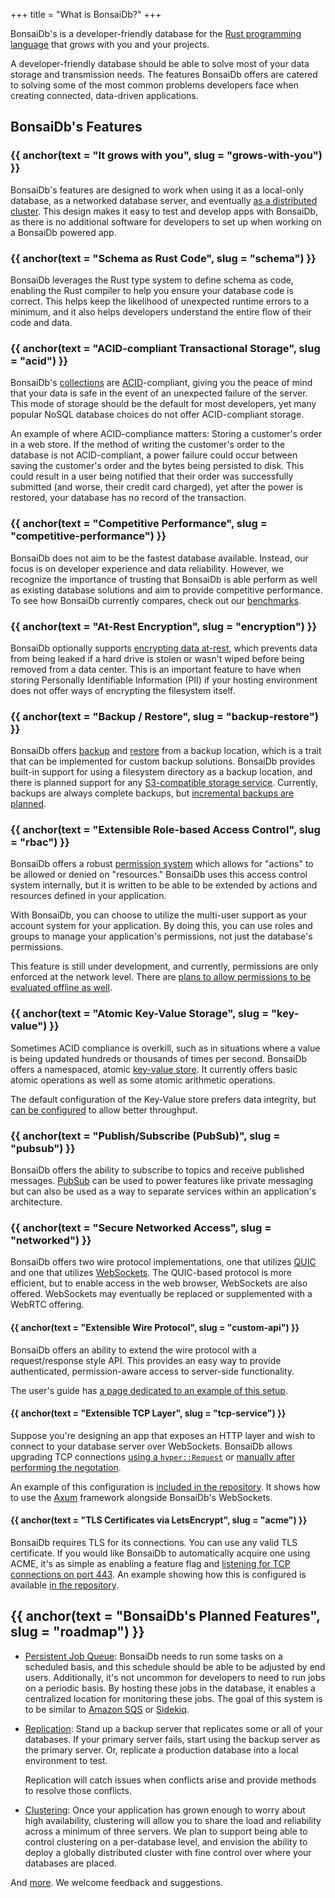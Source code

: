 +++
title = "What is BonsaiDb?"
+++

BonsaiDb's is a developer-friendly database for the [Rust programming
language][rust] that grows with you and your projects.

A developer-friendly database should be able to solve most of your data storage
and transmission needs. The features BonsaiDb offers are catered to solving some
of the most common problems developers face when creating connected, data-driven
applications.

[rust]: https://rust-lang.org

## BonsaiDb's Features

### {{ anchor(text = "It grows with you", slug = "grows-with-you") }}

BonsaiDb's features are designed to work when using it as a local-only database,
as a networked database server, and eventually [as a distributed
cluster][clustering]. This design makes it easy to test and develop apps with
BonsaiDb, as there is no additional software for developers to set up when
working on a BonsaiDb powered app.

[clustering]: https://github.com/khonsulabs/bonsaidb/issues/104

### {{ anchor(text = "Schema as Rust Code", slug = "schema") }}

BonsaiDb leverages the Rust type system to define schema as code, enabling the
Rust compiler to help you ensure your database code is correct. This helps keep
the likelihood of unexpected runtime errors to a minimum, and it also helps
developers understand the entire flow of their code and data.

### {{ anchor(text = "ACID-compliant Transactional Storage", slug = "acid") }}

BonsaiDb's [collections][collection] are [ACID][acid]-compliant, giving you the
peace of mind that your data is safe in the event of an unexpected failure of
the server. This mode of storage should be the default for most developers, yet
many popular NoSQL database choices do not offer ACID-compliant storage.

An example of where ACID-compliance matters: Storing a customer's order in a web
store. If the method of writing the customer's order to the database is not
ACID-compliant, a power failure could occur between saving the customer's order
and the bytes being persisted to disk. This could result in a user being
notified that their order was successfully submitted (and worse, their credit
card charged), yet after the power is restored, your database has no record of
the transaction.

[collection]: https://dev.bonsaidb.io/release/guide/about/concepts/collection.html
[acid]: https://en.wikipedia.org/wiki/ACID

### {{ anchor(text = "Competitive Performance", slug = "competitive-performance") }}

BonsaiDb does not aim to be the fastest database available. Instead, our focus
is on developer experience and data reliability. However, we recognize the
importance of trusting that BonsaiDb is able perform as well as existing
database solutions and aim to provide competitive performance. To see how
BonsaiDb currently compares, check out our [benchmarks](/benchmarks).

### {{ anchor(text = "At-Rest Encryption", slug = "encryption") }}

BonsaiDb optionally supports [encrypting data at-rest][at-rest-encryption],
which prevents data from being leaked if a hard drive is stolen or wasn't wiped
before being removed from a data center. This is an important feature to have
when storing Personally Identifiable Information (PII) if your hosting
environment does not offer ways of encrypting the filesystem itself.

[at-rest-encryption]: https://dev.bonsaidb.io/release/guide/administration/encryption.html

### {{ anchor(text = "Backup / Restore", slug = "backup-restore") }}

BonsaiDb offers [backup][backup] and [restore][restore] from a backup location,
which is a trait that can be implemented for custom backup solutions. BonsaiDb
provides built-in support for using a filesystem directory as a backup location,
and there is planned support for any [S3-compatible storage service][s3-backup].
Currently, backups are always complete backups, but [incremental backups are
planned][incremental-backups].

[backup]: https://dev.bonsaidb.io/release/docs/bonsaidb/local/struct.Storage.html#method.backup
[restore]: https://dev.bonsaidb.io/release/docs/bonsaidb/local/struct.Storage.html#method.restore
[s3-backup]: https://github.com/khonsulabs/bonsaidb/issues/122
[incremental-backups]: https://github.com/khonsulabs/bonsaidb/issues/121

### {{ anchor(text = "Extensible Role-based Access Control", slug = "rbac") }}

BonsaiDb offers a robust [permission system][permissions] which allows for
"actions" to be allowed or denied on "resources." BonsaiDb uses this access
control system internally, but it is written to be able to be extended by
actions and resources defined in your application.

With BonsaiDb, you can choose to utilize the multi-user support as your account
system for your application. By doing this, you can use roles and groups to
manage your application's permissions, not just the database's permissions.

This feature is still under development, and currently, permissions are only
enforced at the network level. There are [plans to allow permissions to be
evaluated offline as well][permissions-refactor].

[permissions]: https://dev.bonsaidb.io/release/guide/administration/permissions.html
[permissions-refactor]: https://github.com/khonsulabs/bonsaidb/issues/68

### {{ anchor(text = "Atomic Key-Value Storage", slug = "key-value") }}

Sometimes ACID compliance is overkill, such as in situations where a value is
being updated hundreds or thousands of times per second. BonsaiDb offers a
namespaced, atomic [key-value store][key-value]. It currently offers basic
atomic operations as well as some atomic arithmetic operations.

The default configuration of the Key-Value store prefers data integrity, but
[can be configured][key-value-configuration] to allow better throughput.

[key-value]: https://dev.bonsaidb.io/release/guide/traits/key-value.html
[key-value-configuration]: https://dev.bonsaidb.io/release/guide/administration/configuration.html#key-value-persistence

### {{ anchor(text = "Publish/Subscribe (PubSub)", slug = "pubsub") }}

BonsaiDb offers the ability to subscribe to topics and receive published
messages. [PubSub][pubsub] can be used to power features like private messaging
but can also be used as a way to separate services within an application's
architecture.

[pubsub]: https://dev.bonsaidb.io/release/guide/about/concepts/pubsub.html

### {{ anchor(text = "Secure Networked Access", slug = "networked") }}

BonsaiDb offers two wire protocol implementations, one that utilizes
[QUIC][quic] and one that utilizes [WebSockets][websockets]. The QUIC-based
protocol is more efficient, but to enable access in the web browser, WebSockets
are also offered. WebSockets may eventually be replaced or supplemented with a
WebRTC offering.

[quic]: https://en.wikipedia.org/wiki/QUIC
[websockets]: https://en.wikipedia.org/wiki/WebSocket

#### {{ anchor(text = "Extensible Wire Protocol", slug = "custom-api") }}

BonsaiDb offers an ability to extend the wire protocol with a request/response
style API. This provides an easy way to provide authenticated, permission-aware
access to server-side functionality.

The user's guide has [a page dedicated to an example of this setup][custom-api].

[custom-api]: https://dev.bonsaidb.io/release/guide/about/access-models/custom-api-server.html

#### {{ anchor(text = "Extensible TCP Layer", slug = "tcp-service") }}

Suppose you're designing an app that exposes an HTTP layer and wish to connect
to your database server over WebSockets. BonsaiDb allows upgrading TCP
connections [using a `hyper::Request`][websocket-upgrade] or [manually after
performing the negotation][websocket-handle].

An example of this configuration is [included in the repository][axum-example].
It shows how to use the [Axum][axum] framework alongside BonsaiDb's WebSockets.

[websocket-upgrade]: https://dev.bonsaidb.io/release/docs/bonsaidb/server/struct.CustomServer.html#method.upgrade_websocket
[websocket-handle]: https://dev.bonsaidb.io/release/docs/bonsaidb/server/struct.CustomServer.html#method.handle_websocket
[axum-example]: https://github.com/khonsulabs/bonsaidb/blob/main/examples/axum/examples/axum.rs
[axum]: https://crates.io/crates/axum

#### {{ anchor(text = "TLS Certificates via LetsEncrypt", slug = "acme") }}

BonsaiDb requires TLS for its connections. You can use any valid TLS
certificate. If you would like BonsaiDb to automatically acquire one using ACME,
it's as simple as enabling a feature flag and [listening for TCP connections on
port 443][server-listen]. An example showing how this is configured is available
[in the repository][acme-example].

[server-listen]: https://dev.bonsaidb.io/release/docs/bonsaidb/server/struct.CustomServer.html#method.listen_for_secure_tcp_on
[acme-example]: https://github.com/khonsulabs/bonsaidb/blob/main/examples/acme/examples/acme.rs

## {{ anchor(text = "BonsaiDb's Planned Features", slug = "roadmap") }}

- [Persistent Job Queue][job-queue]: BonsaiDb needs to run some tasks on a
  scheduled basis, and this schedule should be able to be adjusted by end users.
  Additionally, it's not uncommon for developers to need to run jobs on a
  periodic basis. By hosting these jobs in the database, it enables a
  centralized location for monitoring these jobs. The goal of this system is to
  be similar to [Amazon SQS][sqs] or [Sidekiq][sidekiq].
- [Replication][replication]: Stand up a backup server that replicates some or
  all of your databases. If your primary server fails, start using the backup
  server as the primary server. Or, replicate a production database into a local
  environment to test.

  Replication will catch issues when conflicts arise and provide methods to
  resolve those conflicts.
- [Clustering][clustering]: Once your application has grown enough to worry
  about high availability, clustering will allow you to share the load and
  reliability across a minimum of three servers. We plan to support being able
  to control clustering on a per-database level, and envision the ability to
  deploy a globally distributed cluster with fine control over where your
  databases are placed.

And [more][enhancements]. We welcome feedback and suggestions.

[job-queue]: https://github.com/khonsulabs/bonsaidb/issues/78
[sqs]: https://aws.amazon.com/sqs/
[sidekiq]: https://github.com/mperham/sidekiq
[replication]: https://github.com/khonsulabs/bonsaidb/issues/90
[enhancements]: https://github.com/khonsulabs/bonsaidb/labels/enhancement
